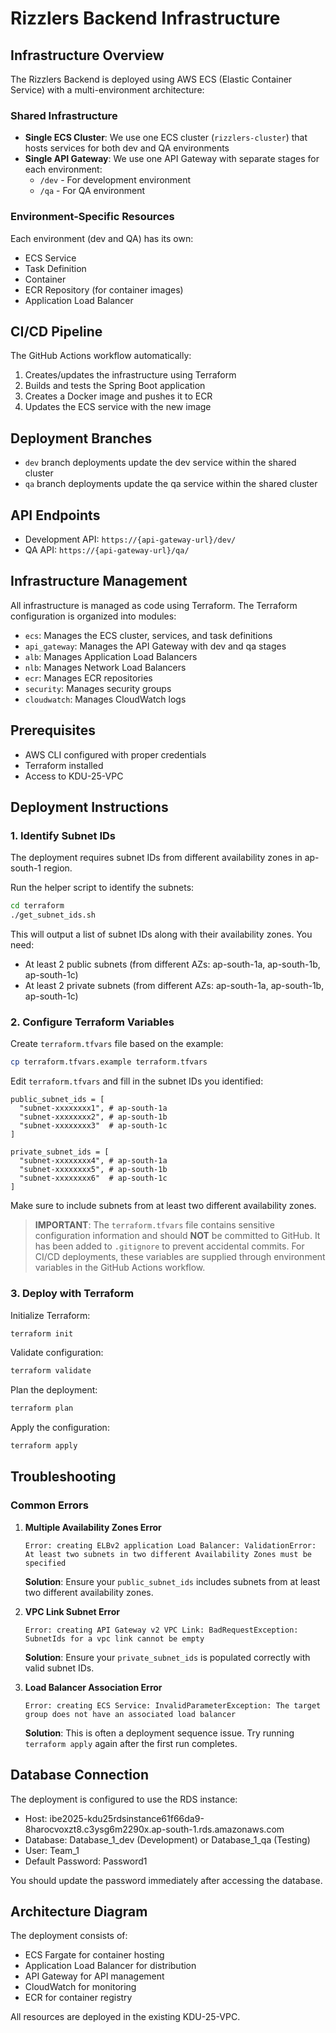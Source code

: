 # Rizzlers Backend Infrastructure

## Infrastructure Overview

The Rizzlers Backend is deployed using AWS ECS (Elastic Container Service) with a multi-environment architecture:

### Shared Infrastructure

- **Single ECS Cluster**: We use one ECS cluster (`rizzlers-cluster`) that hosts services for both dev and QA environments
- **Single API Gateway**: We use one API Gateway with separate stages for each environment:
  - `/dev` - For development environment
  - `/qa` - For QA environment

### Environment-Specific Resources

Each environment (dev and QA) has its own:
- ECS Service
- Task Definition
- Container
- ECR Repository (for container images)
- Application Load Balancer

## CI/CD Pipeline

The GitHub Actions workflow automatically:
1. Creates/updates the infrastructure using Terraform
2. Builds and tests the Spring Boot application
3. Creates a Docker image and pushes it to ECR
4. Updates the ECS service with the new image

## Deployment Branches

- `dev` branch deployments update the dev service within the shared cluster
- `qa` branch deployments update the qa service within the shared cluster

## API Endpoints

- Development API: `https://{api-gateway-url}/dev/`
- QA API: `https://{api-gateway-url}/qa/`

## Infrastructure Management

All infrastructure is managed as code using Terraform. The Terraform configuration is organized into modules:

- `ecs`: Manages the ECS cluster, services, and task definitions
- `api_gateway`: Manages the API Gateway with dev and qa stages
- `alb`: Manages Application Load Balancers
- `nlb`: Manages Network Load Balancers
- `ecr`: Manages ECR repositories
- `security`: Manages security groups
- `cloudwatch`: Manages CloudWatch logs

## Prerequisites
- AWS CLI configured with proper credentials
- Terraform installed
- Access to KDU-25-VPC

## Deployment Instructions

### 1. Identify Subnet IDs
The deployment requires subnet IDs from different availability zones in ap-south-1 region.

Run the helper script to identify the subnets:
```bash
cd terraform
./get_subnet_ids.sh
```

This will output a list of subnet IDs along with their availability zones. You need:
- At least 2 public subnets (from different AZs: ap-south-1a, ap-south-1b, ap-south-1c)
- At least 2 private subnets (from different AZs: ap-south-1a, ap-south-1b, ap-south-1c)

### 2. Configure Terraform Variables

Create `terraform.tfvars` file based on the example:
```bash
cp terraform.tfvars.example terraform.tfvars
```

Edit `terraform.tfvars` and fill in the subnet IDs you identified:
```
public_subnet_ids = [
  "subnet-xxxxxxxx1", # ap-south-1a
  "subnet-xxxxxxxx2", # ap-south-1b
  "subnet-xxxxxxxx3"  # ap-south-1c
]

private_subnet_ids = [
  "subnet-xxxxxxxx4", # ap-south-1a
  "subnet-xxxxxxxx5", # ap-south-1b
  "subnet-xxxxxxxx6"  # ap-south-1c
]
```

Make sure to include subnets from at least two different availability zones.

> **IMPORTANT**: The `terraform.tfvars` file contains sensitive configuration information and should **NOT** be committed to GitHub. It has been added to `.gitignore` to prevent accidental commits. For CI/CD deployments, these variables are supplied through environment variables in the GitHub Actions workflow.

### 3. Deploy with Terraform

Initialize Terraform:
```bash
terraform init
```

Validate configuration:
```bash
terraform validate
```

Plan the deployment:
```bash
terraform plan
```

Apply the configuration:
```bash
terraform apply
```

## Troubleshooting

### Common Errors

1. **Multiple Availability Zones Error**
   ```
   Error: creating ELBv2 application Load Balancer: ValidationError: At least two subnets in two different Availability Zones must be specified
   ```
   **Solution**: Ensure your `public_subnet_ids` includes subnets from at least two different availability zones.

2. **VPC Link Subnet Error**
   ```
   Error: creating API Gateway v2 VPC Link: BadRequestException: SubnetIds for a vpc link cannot be empty
   ```
   **Solution**: Ensure your `private_subnet_ids` is populated correctly with valid subnet IDs.

3. **Load Balancer Association Error**
   ```
   Error: creating ECS Service: InvalidParameterException: The target group does not have an associated load balancer
   ```
   **Solution**: This is often a deployment sequence issue. Try running `terraform apply` again after the first run completes.

## Database Connection

The deployment is configured to use the RDS instance:
- Host: ibe2025-kdu25rdsinstance61f66da9-8harocvoxzt8.c3ysg6m2290x.ap-south-1.rds.amazonaws.com
- Database: Database_1_dev (Development) or Database_1_qa (Testing)
- User: Team_1
- Default Password: Password1

You should update the password immediately after accessing the database.

## Architecture Diagram

The deployment consists of:
- ECS Fargate for container hosting
- Application Load Balancer for distribution
- API Gateway for API management
- CloudWatch for monitoring
- ECR for container registry

All resources are deployed in the existing KDU-25-VPC.